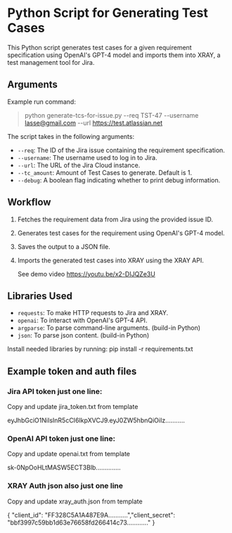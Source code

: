 # Python Script for Generating Test Cases

This Python script generates test cases for a given requirement specification using OpenAI's GPT-4 model and imports them into XRAY, a test management tool for Jira.

## Arguments

Example run command:
> python generate-tcs-for-issue.py --req TST-47 --username lasse@gmail.com --url https://test.atlassian.net

The script takes in the following arguments:

- `--req`: The ID of the Jira issue containing the requirement specification.
- `--username`: The username used to log in to Jira.
- `--url`: The URL of the Jira Cloud instance.
- `--tc_amount`: Amount of Test Cases to generate. Default is 1.
- `--debug`: A boolean flag indicating whether to print debug information.

## Workflow

1. Fetches the requirement data from Jira using the provided issue ID.
2. Generates test cases for the requirement using OpenAI's GPT-4 model.
3. Saves the output to a JSON file.
4. Imports the generated test cases into XRAY using the XRAY API.

   See demo video https://youtu.be/x2-DIJQZe3U

## Libraries Used

- `requests`: To make HTTP requests to Jira and XRAY.
- `openai`: To interact with OpenAI's GPT-4 API.
- `argparse`: To parse command-line arguments. (build-in Python)
- `json`: To parse json content. (build-in Python)

Install needed libraries by running: pip install -r requirements.txt

## Example token and auth files

### Jira API token just one line:
Copy and update jira_token.txt from template

eyJhbGciO1NiIsInR5cCI6IkpXVCJ9.eyJ0ZW5hbnQiOiIz...........

### OpenAI API token just one line:
Copy and update openai.txt from template

sk-0NpOoHLtMASW5ECT3Blb..............

### XRAY Auth json also just one line
Copy and update xray_auth.json from template

{ "client_id": "FF328C5A1A487E9A...........","client_secret": "bbf3997c59bb1d63e76658fd266414c73............" }
